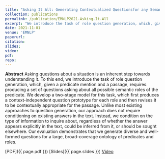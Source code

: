 ```yaml
---
title: "Asking It All: Generating Contextualized Questionsfor any Semantic Role"
collection: publications
permalink: /publication/EMNLP2021-Asking-It-All
excerpt: "We introduce the task of role question generation, which, given a predicate mention and a passage, requires producing a set of questions asking about all possible semantic roles of the predicate. ... Unlike most existing approaches to question generation, our approach does not require conditioning on existing answers in the text."
date: 2021-11-01
venue: 'EMNLP'
paperurl: 
citation: 
slides: 
video: 
pdf: 
repo: 
---
```

**Abstract**
Asking questions about a situation is an inherent step towards understanding it. 
To this end, we introduce the task of role question generation, which, given a predicate mention and a passage, requires producing a set of questions asking about all possible semantic roles of the predicate. We develop a two-stage model for this task, which first produces a context-independent question prototype for each role and then revises it to be contextually appropriate for the passage.
Unlike most existing approaches to question generation, our approach does not require conditioning on existing answers in the text.
Instead, we condition on the type of information to inquire about, regardless of whether the answer appears explicitly in the text, could be inferred from it, or should be sought elsewhere.
Our evaluation demonstrates that we generate diverse and well-formed questions for a large, broad-coverage ontology of predicates and roles.

[PDF]({{ page.pdf }}) [Slides]({{ page.slides }}) [Video]({{page.video}})